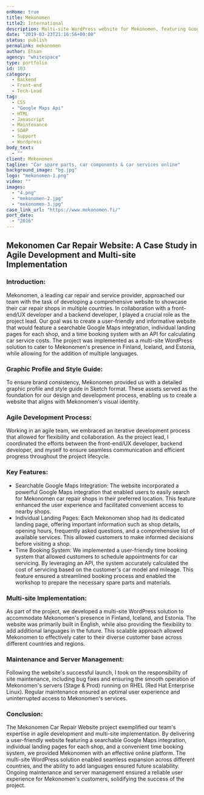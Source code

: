 ```yaml
---
onHome: true
title: Mekonomen
title2: International
description: Multi-site WordPress website for Mekonomen, featuring Google Maps integration, shop landing pages, and a booking system with API-based service cost calculation.
date: "2019-03-23T21:16:56+00:00"
status: publish
permalink: mekonomen
author: Ehsan
agency: "whitespace"
type: portfolio
id: 103
category:
  - Backend
  - Front-end
  - Tech-Lead
tag:
  - CSS
  - "Google Maps Api"
  - HTML
  - Javascript
  - Maintenance
  - SOAP
  - Support
  - Wordpress
body_text:
  - ""
client: Mekonomen
tagline: "Car spare parts, car components & car services online"
background_image: "bg.jpg"
logo: "mekonomen-1.png"
video: ""
images:
  - "4.png"
  - "mekonomen-2.jpg"
  - "mekonomen-3.jpg"
case_link_url: "https://www.mekonomen.fi/"
port_date:
  - "2016"
---
```


 <h2>Mekonomen Car Repair Website: A Case Study in Agile Development and Multi-site Implementation</h2>

  <h3>Introduction:</h3>
  <p>
    Mekonomen, a leading car repair and service provider, approached our team with the task of developing a comprehensive website to showcase their car repair shops in multiple countries. In collaboration with a front-end/UX developer and a backend developer, I played a crucial role as the project lead. Our goal was to create a user-friendly and informative website that would feature a searchable Google Maps integration, individual landing pages for each shop, and a time booking system with an API for calculating car service costs. The project was implemented as a multi-site WordPress solution to cater to Mekonomen's presence in Finland, Iceland, and Estonia, while allowing for the addition of multiple languages.
  </p>

  <h3>Graphic Profile and Style Guide:</h3>
  <p>
    To ensure brand consistency, Mekonomen provided us with a detailed graphic profile and style guide in Sketch format. These assets served as the foundation for our design and development process, enabling us to create a website that aligns with Mekonomen's visual identity.
  </p>

  <h3>Agile Development Process:</h3>
  <p>
    Working in an agile team, we embraced an iterative development process that allowed for flexibility and collaboration. As the project lead, I coordinated the efforts between the front-end/UX developer, backend developer, and myself to ensure seamless communication and efficient progress throughout the project lifecycle.
  </p>

  <h3>Key Features:</h3>
  <ul>
    <li>Searchable Google Maps Integration: The website incorporated a powerful Google Maps integration that enabled users to easily search for Mekonomen car repair shops in their preferred location. This feature enhanced the user experience and facilitated convenient access to nearby shops.</li>
    <li>Individual Landing Pages: Each Mekonomen shop had its dedicated landing page, offering important information such as shop details, opening hours, frequently asked questions, and a comprehensive list of available services. This allowed customers to make informed decisions before visiting a shop.</li>
    <li>Time Booking System: We implemented a user-friendly time booking system that allowed customers to schedule appointments for car servicing. By leveraging an API, the system accurately calculated the cost of servicing based on the customer's car model and mileage. This feature ensured a streamlined booking process and enabled the workshop to prepare the necessary spare parts and materials.</li>
  </ul>

  <h3>Multi-site Implementation:</h3>
  <p>
    As part of the project, we developed a multi-site WordPress solution to accommodate Mekonomen's presence in Finland, Iceland, and Estonia. The website was primarily built in English, while also providing the flexibility to add additional languages in the future. This scalable approach allowed Mekonomen to effectively cater to their diverse customer base across different countries and regions.
  </p>

  <h3>Maintenance and Server Management:</h3>
  <p>
    Following the website's successful launch, I took on the responsibility of site maintenance, including bug fixes and ensuring the smooth operation of Mekonomen's servers (Stage & Prod) running on RHEL (Red Hat Enterprise Linux). Regular maintenance ensured an optimal user experience and uninterrupted access to Mekonomen's services.
  </p>

  <h3>Conclusion:</h3>
  <p>
    The Mekonomen Car Repair Website project exemplified our team's expertise in agile development and multi-site implementation. By delivering a user-friendly website featuring a searchable Google Maps integration, individual landing pages for each shop, and a convenient time booking system, we provided Mekonomen with an effective online platform. The multi-site WordPress solution enabled seamless expansion across different countries, and the ability to add languages ensured future scalability. Ongoing maintenance and server management ensured a reliable user experience for Mekonomen's customers, solidifying the success of the project.
  </p>
